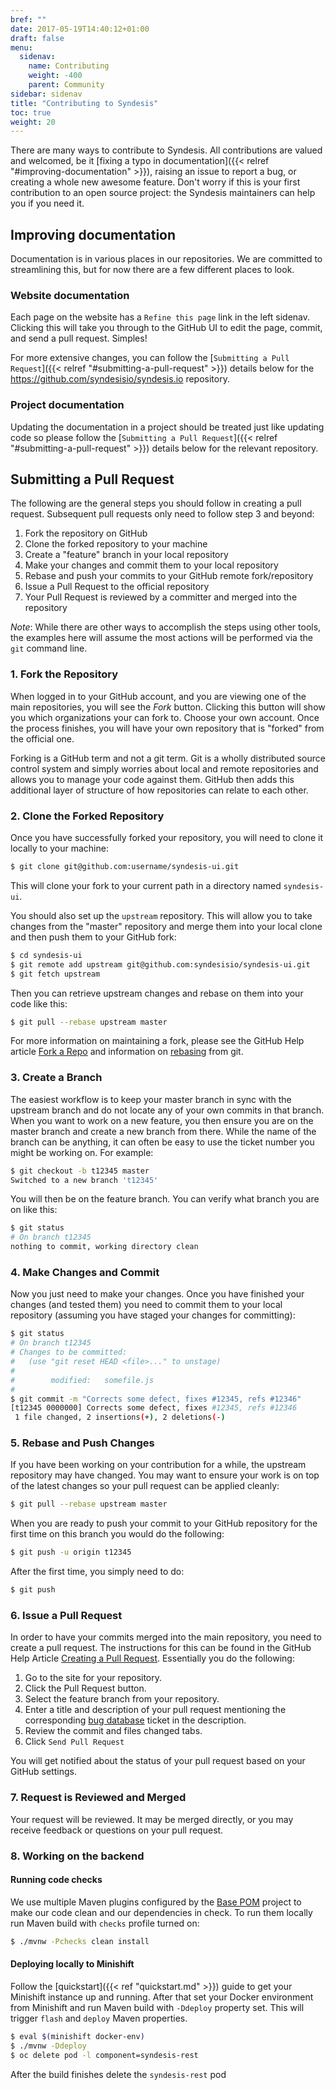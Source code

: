 ```yaml
---
bref: ""
date: 2017-05-19T14:40:12+01:00
draft: false
menu:
  sidenav:
    name: Contributing
    weight: -400
    parent: Community
sidebar: sidenav
title: "Contributing to Syndesis"
toc: true
weight: 20
---
```


There are many ways to contribute to Syndesis. All contributions are valued and welcomed, be it [fixing a typo in documentation]({{< relref "#improving-documentation" >}}), raising an issue to report a bug, or creating a whole new awesome feature. Don't worry if this is your first contribution to an open source project: the Syndesis maintainers can help you if you need it.

## Improving documentation

Documentation is in various places in our repositories. We are committed to streamlining this, but for now there are a few different places to look.

### Website documentation

Each page on the website has a `Refine this page` link in the left sidenav. Clicking this will take you through to the GitHub UI to edit the page, commit, and send a pull request. Simples!

For more extensive changes, you can follow the [`Submitting a Pull Request`]({{< relref "#submitting-a-pull-request" >}}) details below for the https://github.com/syndesisio/syndesis.io repository.

### Project documentation

Updating the documentation in a project should be treated just like updating code so please follow the [`Submitting a Pull Request`]({{< relref "#submitting-a-pull-request" >}}) details below for the relevant repository.

## Submitting a Pull Request

The following are the general steps you should follow in creating a pull request.  Subsequent pull requests only need
to follow step 3 and beyond:

1. Fork the repository on GitHub
2. Clone the forked repository to your machine
3. Create a "feature" branch in your local repository
4. Make your changes and commit them to your local repository
5. Rebase and push your commits to your GitHub remote fork/repository
6. Issue a Pull Request to the official repository
7. Your Pull Request is reviewed by a committer and merged into the repository

*Note*: While there are other ways to accomplish the steps using other tools, the examples here will assume the most
actions will be performed via the `git` command line.

### 1. Fork the Repository

When logged in to your GitHub account, and you are viewing one of the main repositories, you will see the *Fork* button.
Clicking this button will show you which organizations your can fork to.  Choose your own account.  Once the process
finishes, you will have your own repository that is "forked" from the official one.

Forking is a GitHub term and not a git term.  Git is a wholly distributed source control system and simply worries
about local and remote repositories and allows you to manage your code against them.  GitHub then adds this additional
layer of structure of how repositories can relate to each other.

### 2. Clone the Forked Repository

Once you have successfully forked your repository, you will need to clone it locally to your machine:

```bash
$ git clone git@github.com:username/syndesis-ui.git
```

This will clone your fork to your current path in a directory named `syndesis-ui`.

You should also set up the `upstream` repository.  This will allow you to take changes from the "master" repository
and merge them into your local clone and then push them to your GitHub fork:

```bash
$ cd syndesis-ui
$ git remote add upstream git@github.com:syndesisio/syndesis-ui.git
$ git fetch upstream
```

Then you can retrieve upstream changes and rebase on them into your code like this:

```bash
$ git pull --rebase upstream master
```

For more information on maintaining a fork, please see the GitHub Help article [Fork a Repo](https://help.github.com/articles/fork-a-repo) and information on
[rebasing](http://git-scm.com/book/en/Git-Branching-Rebasing) from git.

### 3. Create a Branch

The easiest workflow is to keep your master branch in sync with the upstream branch and do not locate any of your own
commits in that branch.  When you want to work on a new feature, you then ensure you are on the master branch and create
a new branch from there.  While the name of the branch can be anything, it can often be easy to use the ticket number
you might be working on.  For example:

```bash
$ git checkout -b t12345 master
Switched to a new branch 't12345'
```

You will then be on the feature branch.  You can verify what branch you are on like this:

```bash
$ git status
# On branch t12345
nothing to commit, working directory clean
```

### 4. Make Changes and Commit

Now you just need to make your changes.  Once you have finished your changes (and tested them) you need to commit them
to your local repository (assuming you have staged your changes for committing):

```bash
$ git status
# On branch t12345
# Changes to be committed:
#   (use "git reset HEAD <file>..." to unstage)
#
#        modified:   somefile.js
#
$ git commit -m "Corrects some defect, fixes #12345, refs #12346"
[t12345 0000000] Corrects some defect, fixes #12345, refs #12346
 1 file changed, 2 insertions(+), 2 deletions(-)
```

### 5. Rebase and Push Changes

If you have been working on your contribution for a while, the upstream repository may have changed. You may want to
ensure your work is on top of the latest changes so your pull request can be applied cleanly:

```bash
$ git pull --rebase upstream master
```

When you are ready to push your commit to your GitHub repository for the first time on this branch you would do the
following:

```bash
$ git push -u origin t12345
```

After the first time, you simply need to do:

```bash
$ git push
```

### 6. Issue a Pull Request

In order to have your commits merged into the main repository, you need to create a pull request.  The instructions for
this can be found in the GitHub Help Article [Creating a Pull Request](https://help.github.com/articles/creating-a-pull-request). Essentially you do the following:

1. Go to the site for your repository.
2. Click the Pull Request button.
3. Select the feature branch from your repository.
4. Enter a title and description of your pull request mentioning the corresponding [bug database](https://github.com/syndesisio/syndesis/issues) ticket in the description.
5. Review the commit and files changed tabs.
6. Click `Send Pull Request`

You will get notified about the status of your pull request based on your GitHub settings.

### 7. Request is Reviewed and Merged

Your request will be reviewed.  It may be merged directly, or you may receive feedback or questions on your pull
request.

### 8. Working on the backend

#### Running code checks

We use multiple Maven plugins configured by the [Base POM](https://github.com/basepom/basepom) project to make our code clean and our dependencies in check. To run them locally run Maven build with `checks` profile turned on:

```bash
$ ./mvnw -Pchecks clean install
```

#### Deploying locally to Minishift

Follow the [quickstart]({{< ref "quickstart.md" >}}) guide to get your Minishift instance up and running. After that set your Docker environment from
Minishift and run Maven build with `-Ddeploy` property set. This will trigger `flash` and `deploy` Maven properties.

```bash
$ eval $(minishift docker-env)
$ ./mvnw -Ddeploy
$ oc delete pod -l component=syndesis-rest
```

After the build finishes delete the `syndesis-rest` pod

